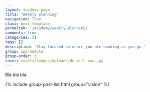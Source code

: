 ```yaml
---
layout: academy-page
title: "Weekly planning"
navigation: True
class: post-template
permalink: '/academy/weekly-planning/'
comments: true
categories: []
tags: []
description: 'Stay focused on where you are heading as you go.'
group: app-module
group-order: 3
cover: assets/images/uploads/do-with-map.jpg
---
```


Bla bla bla

<div class='post-feed'>
    {% include group-post-list.html group="vision" %}
</div>
